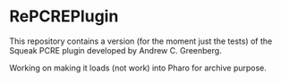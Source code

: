 # RePCREPlugin
This repository contains a version (for the moment just the tests) of the Squeak PCRE plugin developed by Andrew C. Greenberg.

Working on making it loads (not work) into Pharo for archive purpose. 

